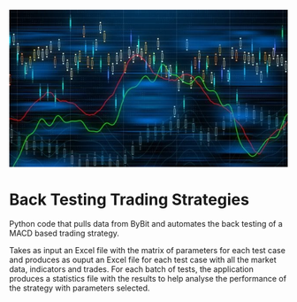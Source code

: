 ![Image](Images/trading.jpg "")

# Back Testing Trading Strategies
Python code that pulls data from ByBit and automates the back testing of a MACD based trading strategy.

Takes as input an Excel file with the matrix of parameters for each test case and produces as ouput an Excel file for each test case with all the market data, indicators and trades. For each batch of tests, the application produces a statistics file with the results to help analyse the performance of the strategy with parameters selected.


